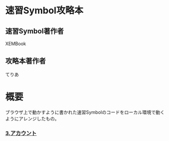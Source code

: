 # 速習Symbol攻略本

## 速習Symbol著作者
XEMBook
## 攻略本著作者
てりあ

# 概要
ブラウザ上で動かすように書かれた速習Symbolのコードをローカル環境で動くようにアレンジしたもの。

### [3.アカウント](./03_account.js)
